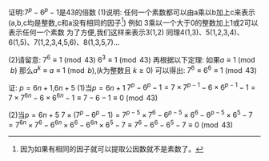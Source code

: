证明:$7^p-6^p-1$是43的倍数
(1)说明:
任何一个素数都可以由a乘以b加上c来表示(a,b,c均是整数,c和a没有相同的因子[^footnote])
例如
3乘以一个大于0的整数加上1或2可以表示任何一个素数
为了方便,我们这样来表示3(1,2)
同理4(1,3)、5(1,2,3,4)、6(1,5)、7(1,2,3,4,5,6)、8(1,3,5,7)...

(2)请留意:
$7^6\equiv1\pmod {43}$
$6^3\equiv1\pmod {43}$
再根据以下定理:
如果$a\equiv1\pmod b$ 那么$a^k\equiv a\equiv1\pmod b$,($k$为整数且 $k\ge0$)
可以得出:
$7^6\equiv6^6\equiv1\pmod {43}$

证:
$p=6n+1$,$6n+5$
(1)当$p=6n+1$
$7^p-6^p-1=7\times7^{p-1}-6\times6^{p-1}-1=7\times7^{6n}-6\times6^{6n}-1\equiv7-6-1\equiv0\pmod {43}$

(2)当$p=6n+5$
$7\times(7^p-6^p-1)=7^{p-5}\times7^6-6^{p-5}\times6^6-6^{p-5}\times6^5-7=7^{6n}\times7^6-6^{6n}\times6^6-6^{6n}\times6^5-7\equiv7^6-6^6-6^5-7\equiv0 \pmod {43}$



[^footnote]: 因为如果有相同的因子就可以提取公因数就不是素数了。

